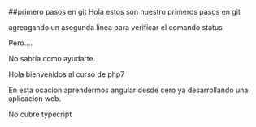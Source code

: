 ##primero pasos en git
Hola estos son nuestro primeros pasos en git

agreagando un asegunda linea para verificar el comando status

Pero....

No sabría como ayudarte.

Hola bienvenidos al curso de php7

En esta ocacion aprendermos angular desde cero ya desarrollando una aplicacion web.

No cubre typecript